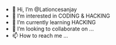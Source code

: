 - 👋 Hi, I’m @Lationcesanjay
- 👀 I’m interested in CODING & HACKING
- 🌱 I’m currently learning HACKING
- 💞️ I’m looking to collaborate on ...
- 📫 How to reach me ...

<!---
Lationcesanjay/Lationcesanjay is a ✨ special ✨ repository because its `README.md` (this file) appears on your GitHub profile.
You can click the Preview link to take a look at your changes.
--->
